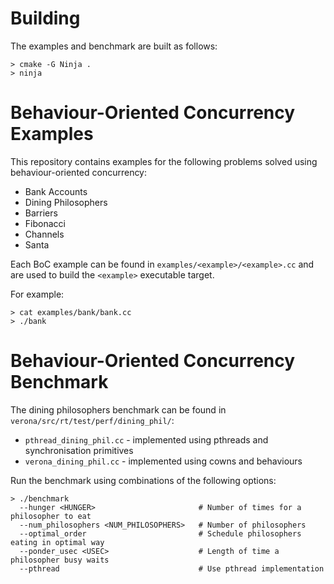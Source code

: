 # Building
The examples and benchmark are built as follows:
```
> cmake -G Ninja .
> ninja
```

# Behaviour-Oriented Concurrency Examples
This repository contains examples for the following problems solved using behaviour-oriented concurrency:
* Bank Accounts
* Dining Philosophers
* Barriers
* Fibonacci
* Channels
* Santa

Each BoC example can be found in `examples/<example>/<example>.cc` and are used to build the `<example>` executable target.

For example:
```
> cat examples/bank/bank.cc
> ./bank
```

# Behaviour-Oriented Concurrency Benchmark
The dining philosophers benchmark can be found in `verona/src/rt/test/perf/dining_phil/`:
* `pthread_dining_phil.cc` - implemented using pthreads and synchronisation primitives
* `verona_dining_phil.cc` - implemented using cowns and behaviours

Run the benchmark using combinations of the following options:
```
> ./benchmark
  --hunger <HUNGER>                       # Number of times for a philosopher to eat
  --num_philosophers <NUM_PHILOSOPHERS>   # Number of philosophers
  --optimal_order                         # Schedule philosophers eating in optimal way
  --ponder_usec <USEC>                    # Length of time a philosopher busy waits
  --pthread                               # Use pthread implementation
```
